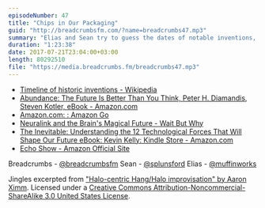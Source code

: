 ```yaml
---
episodeNumber: 47
title: "Chips in Our Packaging"
guid: "http://breadcrumbsfm.com/?name=breadcrumbs47.mp3"
summary: "Elias and Sean try to guess the dates of notable inventions, talk about the advancement of technology, and try and predict technology 10 years from now."
duration: "1:23:38"
date: 2017-07-21T23:04:00+03:00
length: 80292510
file: "https://media.breadcrumbs.fm/breadcrumbs47.mp3"
---
```


- [ Timeline of historic inventions - Wikipedia](https://en.wikipedia.org/wiki/Timeline_of_historic_inventions?wprov=sfsi1)
- [Abundance: The Future Is Better Than You Think, Peter H. Diamandis, Steven Kotler, eBook - Amazon.com](http://www.amazon.com/dp/B005FLOGMM/?tag=breadcrumbsfm-20)
- [Amazon.com: : Amazon Go](https://www.amazon.com/b?node=16008589011)
- [Neuralink and the Brain's Magical Future - Wait But Why](https://waitbutwhy.com/2017/04/neuralink.html)
- [The Inevitable: Understanding the 12 Technological Forces That Will Shape Our Future eBook: Kevin Kelly: Kindle Store - Amazon.com](http://www.amazon.com/dp/B016JPTOUG/?tag=breadcrumbsfm-20)
- [Echo Show - Amazon Official Site](http://www.amazon.com/dp/B01J24C0TI/?tag=breadcrumbsfm-20)

Breadcrumbs - [@breadcrumbsfm](https://twitter.com/breadcrumbsfm) Sean - [@splunsford](https://twitter.com/splunsford) Elias - [@muffinworks](https://twitter.com/muffinworks)

Jingles excerpted from [ "Halo-centric Hang/Halo improvisation" by Aaron Ximm](http://freemusicarchive.org/music/aaron_ximm/handpans_and_the_hang/). Licensed under a [Creative Commons Attribution-Noncommercial-ShareAlike 3.0 United States License](http://creativecommons.org/licenses/by-nc-sa/3.0/us/).